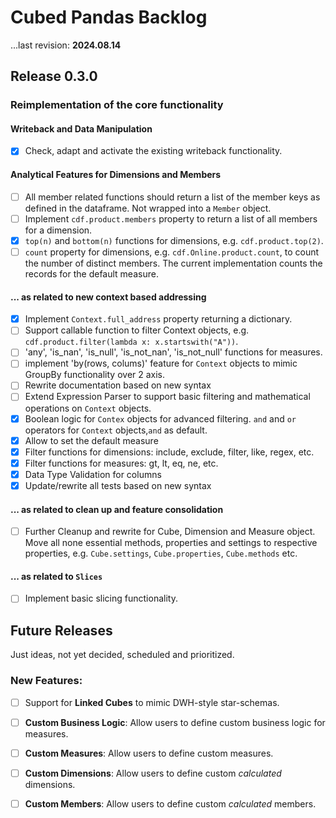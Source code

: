 # Cubed Pandas Backlog
...last revision: **2024.08.14**

## Release 0.3.0
### Reimplementation of the core functionality

#### Writeback and Data Manipulation
- [x] Check, adapt and activate the existing writeback functionality.

#### Analytical Features for Dimensions and Members
- [ ] All member related functions should return a list of the member keys as defined in the dataframe. 
      Not wrapped into a `Member` object.
- [ ] Implement `cdf.product.members` property to return a list of all members for a dimension.
- [x] `top(n)` and `bottom(n)` functions for dimensions, e.g. `cdf.product.top(2)`.
- [ ] `count` property for dimensions, e.g. `cdf.Online.product.count`, to count the number of distinct members.
      The current implementation counts the records for the default measure.

#### ... as related to new context based addressing
- [x] Implement `Context.full_address` property returning a dictionary. 
- [ ] Support callable function to filter Context objects, e.g. `cdf.product.filter(lambda x: x.startswith("A"))`.
- [ ] 'any', 'is_nan', 'is_null', 'is_not_nan', 'is_not_null' functions for measures.
- [ ] implement 'by(rows, colums)' feature for `Context` objects to mimic GroupBy functionality over 2 axis.
- [ ] Rewrite documentation based on new syntax
- [ ] Extend Expression Parser to support basic filtering and mathematical operations on `Context` objects.
- [x] Boolean logic for `Contex` objects for advanced filtering. `and` and `or` operators 
      for `Context` objects,`and` as default.
- [x] Allow to set the default measure 
- [x] Filter functions for dimensions: include, exclude, filter, like, regex, etc.
- [x] Filter functions for measures: gt, lt, eq, ne, etc.
- [x] Data Type Validation for columns
- [x] Update/rewrite all tests based on new syntax
 
#### ... as related to clean up and feature consolidation
- [ ] Further Cleanup and rewrite for Cube, Dimension and Measure object.
      Move all none essential methods, properties and settings to respective properties,
      e.g. `Cube.settings`, `Cube.properties`, `Cube.methods` etc.  


#### ... as related to `Slices`
- [ ] Implement basic slicing functionality.


## Future Releases

Just ideas, not yet decided, scheduled and prioritized.

### New Features:
- [ ] Support for **Linked Cubes** to mimic DWH-style star-schemas.
- [ ] **Custom Business Logic**: Allow users to define custom business logic for measures.
- [ ] **Custom Measures**: Allow users to define custom measures.
- [ ] **Custom Dimensions**: Allow users to define custom *calculated* dimensions.
- [ ] **Custom Members**: Allow users to define custom *calculated* members.

